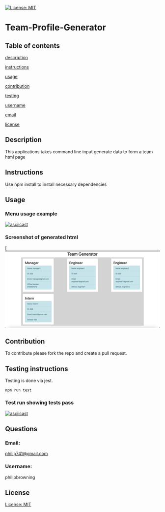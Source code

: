 [![License: MIT](https://img.shields.io/badge/License-MIT-yellow.svg)](https://opensource.org/licenses/MIT)
   # Team-Profile-Generator
   ## Table of contents     
   [description](#description)

[instructions](#instructions)

[usage](#usage)


[contribution](#contribution)

[testing](#testing)

[username](#username)

[email](#email)

[license](#license)

   ## Description
   This applications takes command line input generate data to form a team html page   

   ## Instructions
   Use npm install to install necessary dependencies 

   ## Usage

   ### Menu usage example

   

[![asciicast](https://asciinema.org/a/5UGfN2qjEe2zE7uiLN4NKaNpC.svg)](https://asciinema.org/a/5UGfN2qjEe2zE7uiLN4NKaNpC)
    
   
   ### Screenshot of generated html
   
   [![Picture of generated team page](assets/team-generator.png "Generated team page")

   ## Contribution

   To contribute please fork the repo and create a pull request.
   
   ## Testing instructions
   Testing is done via jest. 
   ```
   npm run test
   ```
   ### Test run showing tests pass

   [![asciicast](https://asciinema.org/a/pUVerPJNEXh3fxVfMSjC9voTb.svg)](https://asciinema.org/a/pUVerPJNEXh3fxVfMSjC9voTb)

   ## Questions
   ### Email:
   philip741@gmail.com
   ### Username:
   philipbrowning
   ## License
   [License: MIT](https://opensource.org/licenses/MIT)
  